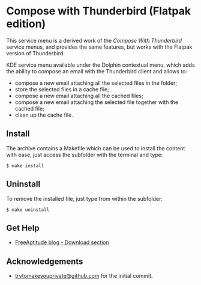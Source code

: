 # Compose with Thunderbird (Flatpak edition)

This service menu is a derived work of the *Compose With Thunderbird* service menus,
and provides the same features, but works with the Flatpak version of Thunderbird.

KDE service menu available under the Dolphin contextual menu, which adds the ability
to compose an email with the Thunderbird client and allows to:
- compose a new email attaching all the selected files in the folder;
- store the selected files in a cache file;
- compose a new email attaching all the cached files;
- compose a new email attaching the selected file together with the cached file;
- clean up the cache file.

## Install

The archive contains a Makefile which can be used to install the content with ease,
just access the subfolder with the terminal and type:
```
$ make install
```

## Uninstall

To remove the installed file, just type from within the subfolder:
```
$ make uninstall
```

## Get Help

- [FreeAptitude blog - Download section](https://freeaptitude.altervista.org/downloads/compose-with-thunderbird.html)

## Acknowledgements

- trytomakeyouprivate@github.com for the initial commit.
